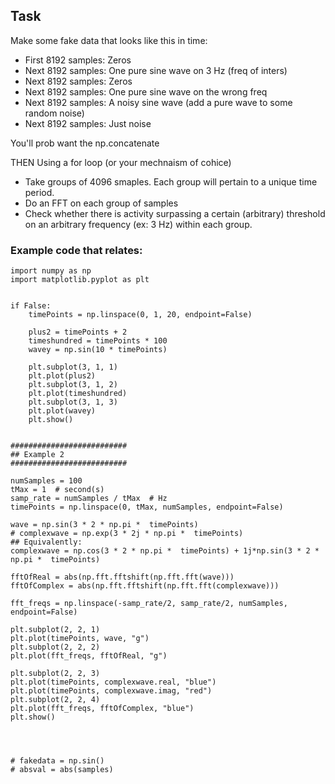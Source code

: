 ## Task

Make some fake data that looks like this in time:


- First 8192 samples: Zeros
- Next 8192 samples: One pure sine wave on 3 Hz (freq of inters)
- Next 8192 samples: Zeros
- Next 8192 samples: One pure sine wave on the wrong freq
- Next  8192 samples: A noisy sine wave (add a pure wave to some random noise)
- Next  8192 samples: Just noise

You'll prob want the np.concatenate

THEN
Using a for loop (or your mechnaism of cohice)
- Take groups of 4096 smaples.  Each group will pertain to a unique time period.
- Do an FFT on each group of samples
- Check whether there is activity surpassing a certain (arbitrary) threshold on an arbitrary frequency (ex: 3 Hz) within each group.





### Example code that relates:

```python3
import numpy as np
import matplotlib.pyplot as plt


if False:
    timePoints = np.linspace(0, 1, 20, endpoint=False)

    plus2 = timePoints + 2
    timeshundred = timePoints * 100
    wavey = np.sin(10 * timePoints)

    plt.subplot(3, 1, 1)
    plt.plot(plus2)
    plt.subplot(3, 1, 2)
    plt.plot(timeshundred)
    plt.subplot(3, 1, 3)
    plt.plot(wavey)
    plt.show()


##########################
## Example 2
##########################

numSamples = 100
tMax = 1  # second(s)
samp_rate = numSamples / tMax  # Hz
timePoints = np.linspace(0, tMax, numSamples, endpoint=False)

wave = np.sin(3 * 2 * np.pi *  timePoints)
# complexwave = np.exp(3 * 2j * np.pi *  timePoints)
## Equivalently:
complexwave = np.cos(3 * 2 * np.pi *  timePoints) + 1j*np.sin(3 * 2 * np.pi *  timePoints)

fftOfReal = abs(np.fft.fftshift(np.fft.fft(wave)))
fftOfComplex = abs(np.fft.fftshift(np.fft.fft(complexwave)))

fft_freqs = np.linspace(-samp_rate/2, samp_rate/2, numSamples, endpoint=False)

plt.subplot(2, 2, 1)
plt.plot(timePoints, wave, "g")
plt.subplot(2, 2, 2)
plt.plot(fft_freqs, fftOfReal, "g")

plt.subplot(2, 2, 3)
plt.plot(timePoints, complexwave.real, "blue")
plt.plot(timePoints, complexwave.imag, "red")
plt.subplot(2, 2, 4)
plt.plot(fft_freqs, fftOfComplex, "blue")
plt.show()




# fakedata = np.sin()
# absval = abs(samples)
```




